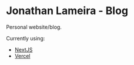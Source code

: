 # Jonathan Lameira - Blog

Personal website/blog.

Currently using:

- [NextJS](https://nextjs.org/)
- [Vercel](https://www.vercel.com)
